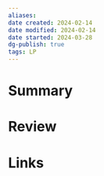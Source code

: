```yaml
---
aliases: 
date created: 2024-02-14
date modified: 2024-02-14
date started: 2024-03-28
dg-publish: true
tags: LP
---
```


# Summary

# Review

# Links
